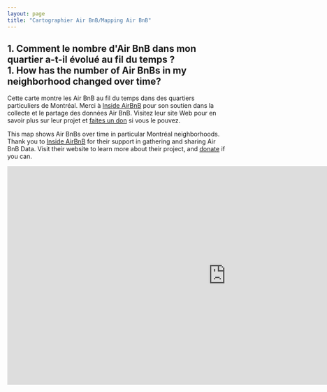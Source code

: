 ```yaml
---
layout: page
title: "Cartographier Air BnB/Mapping Air BnB"
---
```

<h2>1. Comment le nombre d'Air BnB dans mon quartier a-t-il évolué au fil du temps ?
  <br>1. How has the number of Air BnBs in my neighborhood changed over time?</h2>

Cette carte montre les Air BnB au fil du temps dans des quartiers particuliers de Montréal. Merci à <a href="http://insideairbnb.com/">Inside AirBnB</a> pour son soutien dans la collecte et le partage des données Air BnB. Visitez leur site Web pour en savoir plus sur leur projet et <a href="http://insideairbnb.com/donate">faites un don</a> si vous le pouvez.

This map shows Air BnBs over time in particular Montréal neighborhoods. Thank you to <a href="http://insideairbnb.com/">Inside AirBnB</a> for their support in gathering and sharing Air BnB Data. Visit their website to learn more about their project, and <a href="http://insideairbnb.com/donate">donate</a> if you can.

<iframe src="https://mapping-mtl-cartographie.shinyapps.io/Air_BnB_by_Arr/" style="border:none;width:1000px;height:500px;"></iframe>


